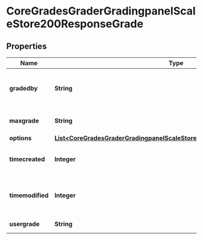 

# CoreGradesGraderGradingpanelScaleStore200ResponseGrade


## Properties

| Name | Type | Description | Notes |
|------------ | ------------- | ------------- | -------------|
|**gradedby** | **String** | The assumed grader of this grading instance |  |
|**maxgrade** | **String** | Max possible grade |  |
|**options** | [**List&lt;CoreGradesGraderGradingpanelScaleStore200ResponseGradeOptionsInner&gt;**](CoreGradesGraderGradingpanelScaleStore200ResponseGradeOptionsInner.md) |  |  |
|**timecreated** | **Integer** | The time that the grade was created |  |
|**timemodified** | **Integer** | The time that the grade was last updated |  |
|**usergrade** | **String** | Current user grade |  |



